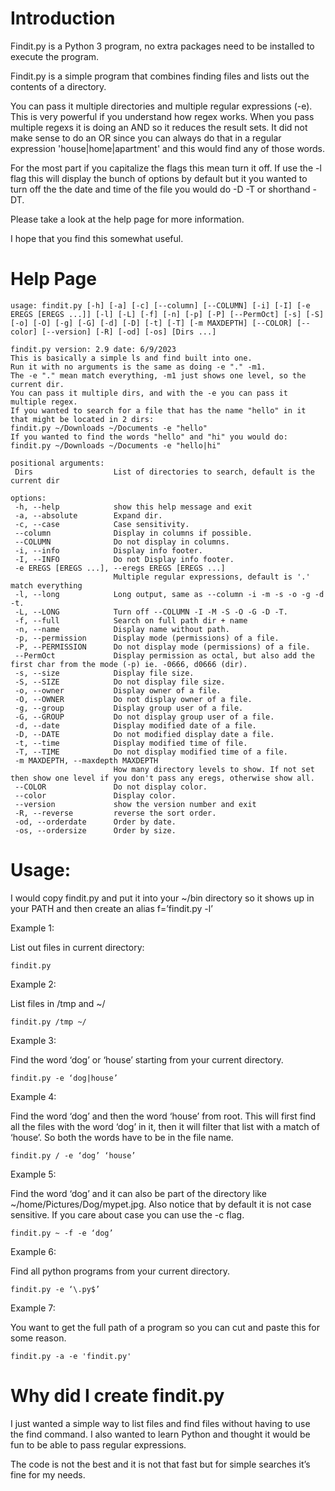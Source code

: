 # Introduction  
Findit.py is a Python 3 program, no extra packages need to be installed to execute the program.

Findit.py is a simple program that combines finding files and lists out the contents of a directory.

You can pass it multiple directories and multiple regular expressions (-e).  This is very powerful if you understand how regex works.  When you pass multiple regexs it is doing an AND so it reduces the result sets. It did not make sense to do an OR since you can always do that in a regular expression 'house|home|apartment' and this would find any of those words.

For the most part if you capitalize the flags this mean turn it off.  If use the -l flag this will display the bunch of options by default but it you wanted to turn off the the date and time of the file you would do -D -T or shorthand -DT.

Please take a look at the help page for more information.

I hope that you find this somewhat useful.

# Help Page
```
usage: findit.py [-h] [-a] [-c] [--column] [--COLUMN] [-i] [-I] [-e EREGS [EREGS ...]] [-l] [-L] [-f] [-n] [-p] [-P] [--PermOct] [-s] [-S] [-o] [-O] [-g] [-G] [-d] [-D] [-t] [-T] [-m MAXDEPTH] [--COLOR] [--color] [--version] [-R] [-od] [-os] [Dirs ...]

findit.py version: 2.9 date: 6/9/2023
This is basically a simple ls and find built into one.
Run it with no arguments is the same as doing -e "." -m1.
The -e "." mean match everything, -m1 just shows one level, so the current dir.
You can pass it multiple dirs, and with the -e you can pass it multiple regex.
If you wanted to search for a file that has the name "hello" in it that might be located in 2 dirs:
findit.py ~/Downloads ~/Documents -e "hello"
If you wanted to find the words "hello" and "hi" you would do:
findit.py ~/Downloads ~/Documents -e "hello|hi"

positional arguments:
 Dirs                  List of directories to search, default is the current dir

options:
 -h, --help            show this help message and exit
 -a, --absolute        Expand dir.
 -c, --case            Case sensitivity.
 --column              Display in columns if possible.
 --COLUMN              Do not display in columns.
 -i, --info            Display info footer.
 -I, --INFO            Do not Display info footer.
 -e EREGS [EREGS ...], --eregs EREGS [EREGS ...]
                       Multiple regular expressions, default is '.' match everything
 -l, --long            Long output, same as --column -i -m -s -o -g -d -t.
 -L, --LONG            Turn off --COLUMN -I -M -S -O -G -D -T.
 -f, --full            Search on full path dir + name
 -n, --name            Display name without path.
 -p, --permission      Display mode (permissions) of a file.
 -P, --PERMISSION      Do not display mode (permissions) of a file.
 --PermOct             Display permission as octal, but also add the first char from the mode (-p) ie. -0666, d0666 (dir).
 -s, --size            Display file size.
 -S, --SIZE            Do not display file size.
 -o, --owner           Display owner of a file.
 -O, --OWNER           Do not display owner of a file.
 -g, --group           Display group user of a file.
 -G, --GROUP           Do not display group user of a file.
 -d, --date            Display modified date of a file.
 -D, --DATE            Do not modified display date a file.
 -t, --time            Display modified time of file.
 -T, --TIME            Do not display modified time of a file.
 -m MAXDEPTH, --maxdepth MAXDEPTH
                       How many directory levels to show. If not set then show one level if you don't pass any eregs, otherwise show all.
 --COLOR               Do not display color.
 --color               Display color.
 --version             show the version number and exit
 -R, --reverse         reverse the sort order.
 -od, --orderdate      Order by date.
 -os, --ordersize      Order by size.
```



# Usage:

I would copy findit.py and put it into your ~/bin directory so it shows up in your PATH and then create an alias f=’findit.py -l’

Example 1:

List out files in current directory:
```
findit.py
```

Example 2: 

List files in /tmp and ~/
```
findit.py /tmp ~/
```

Example 3:

Find the word ‘dog’ or ‘house’ starting from your current directory.
```
findit.py -e ‘dog|house’
```

Example 4:

Find the word ‘dog’ and then the word ‘house’ from root.  This will first find all the files with the word ‘dog’ in it, then it will filter that list with a match of ‘house’.  So both the words have to be in the file name.
```
findit.py / -e ‘dog’ ‘house’
```

Example 5:

Find the word ‘dog’ and it can also be part of the directory like ~/home/Pictures/Dog/mypet.jpg.  Also notice that by default it is not case sensitive.  If you care about case you can use the -c flag.
```
findit.py ~ -f -e ‘dog’
```

Example 6:

Find all python programs from your current directory.
```
findit.py -e ‘\.py$’
```

Example 7:

You want to get the full path of a program so you can cut and paste this for some reason.
```
findit.py -a -e 'findit.py'
```

# Why did I create findit.py
I just wanted a simple way to list files and find files without having to use the find command.  I also wanted to learn Python and thought it would be fun to be able to pass regular expressions.

The code is not the best and it is not that fast but for simple searches it’s fine for my needs.


